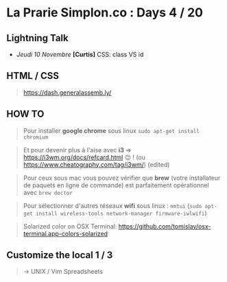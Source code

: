 # La Prarie Simplon.co : Days 4 / 20

## Lightning Talk

- _Jeudi 10 Novembre_ **[Curtis]** CSS: class VS id

## HTML / CSS

> https://dash.generalassemb.ly/

## HOW TO

> Pour installer **google chrome** sous linux `sudo apt-get install chromium`

> Et pour devenir plus à l'aise avec **i3** => https://i3wm.org/docs/refcard.html :wink: ! (ou https://www.cheatography.com/tag/i3wm/) (edited)

> Pour ceux sous mac vous pouvez vérifier que **brew** (votre installateur de paquets en ligne de commande) est parfaitement opérationnel avec `brew doctor`

> Pour sélectionner d'autres réseaux **wifi** sous linux : `nmtui` (`sudo apt-get install wireless-tools network-manager firmware-iwlwifi`)

> Solarized color on OSX Terminal: https://github.com/tomislav/osx-terminal.app-colors-solarized

## Customize the local 1 / 3

> -> UNIX / Vim Spreadsheets
